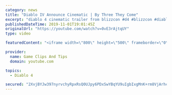 ```yaml
---
category: news
title: "Diablo IV Announce Cinematic | By Three They Come"
excerpt: "diablo 4 cinematic trailer from blizzcon #d4 #blizzcon #diablo."
publishedDateTime: 2019-11-01T19:01:45Z
originalUrl: "https://youtube.com/watch?v=0vE3rAjtqUY"
type: video

featuredContent: "<iframe width=\"800\" height=\"500\" frameborder=\"0\" src=\"https://www.youtube.com/embed/0vE3rAjtqUY\" allow=\"accelerometer; autoplay; encrypted-media; gyroscope; picture-in-picture\" allowfullscreen></iframe>"

provider:
  name: Game Clips And Tips
  domain: youtube.com

topics:
  - Diablo 4

secured: "2XvjBYJw397nyrvchyRpxRsQ0UJpy6PDxSwYBqYU9uIgbIxgMnK+rm8VjArhc0RSX3BJUV+m3QrdV02crtAAVffvMFcLz/Qna0lzxRZ5fy3z1o7S31tVuXZGZcucmK7561WIjQIGk34qEOO8MoYzEQJ/KjCWLznsrJBZDN3ikDfhuZre73Vv06h636BazFm0ITwBI2xUeeHeEIyu8KBRlU7hzG0PLSksSmVFA+9MFPplLoJCWOIudbxTbupldVaYnpxQCSUqNw/Ykpm3pBy9erYZiWa0rbXEFLz9C0zhAptL0CvRmKrSL3y5IcCdV599Y+DqcY3r3eOA/MfSiTCo7cow6TRCL/9Xo1XjEIdfssZtumikFNUvCW9jjw/bM6bcV0WpfgFEZcrN97zWIuBndA==;pk7qGrV1mjYwwmJg51lA3w=="
---
```


